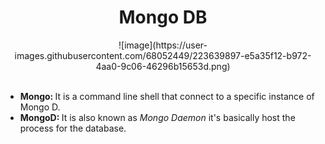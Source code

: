 <h1 align="center">Mongo DB</h1>
<div align="center">
  ![image](https://user-images.githubusercontent.com/68052449/223639897-e5a35f12-b972-4aa0-9c06-46296b15653d.png)
</div>

<br>
<ul>
  <li><strong>Mongo: </strong>It is a command line shell that connect to a specific instance of Mongo D.</li>
  <li><strong>MongoD: </strong>It is also known as <em>Mongo Daemon</em> it's basically host the process for the database.</li>
</ul>
